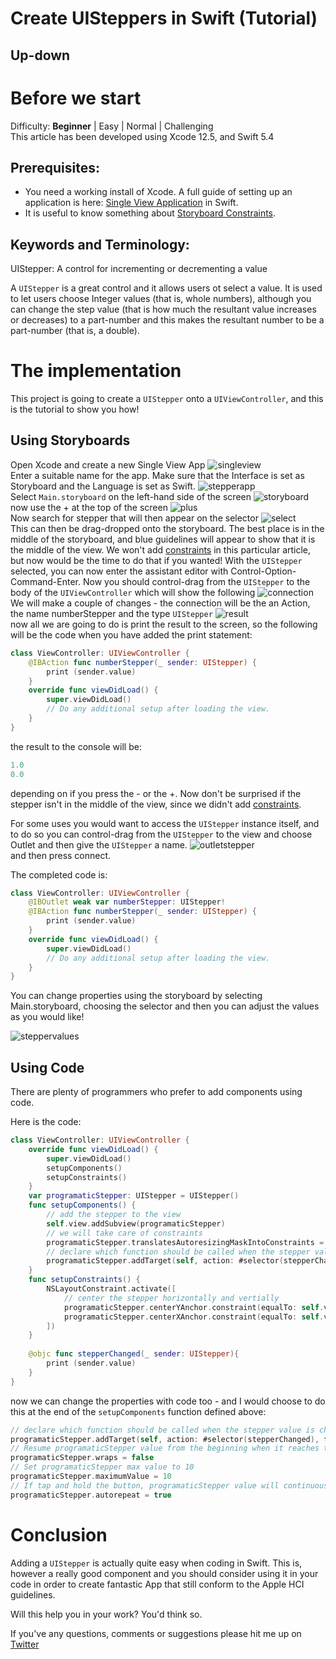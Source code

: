 # Create UISteppers in Swift (Tutorial)
## Up-down

# Before we start
Difficulty: **Beginner** | Easy | Normal | Challenging<br/>
This article has been developed using Xcode 12.5, and Swift 5.4 

## Prerequisites:
* You need a working install of Xcode. A full guide of setting up an application is here: [Single View Application](https://medium.com/swlh/your-first-ios-application-using-xcode-9983cf6efb71) in Swift.
* It is useful to know something about [Storyboard Constraints](https://stevenpcurtis.medium.com/storyboard-constraints-18bcf6c5b0f9).

## Keywords and Terminology:
UIStepper: A control for incrementing or decrementing a value

A `UIStepper` is a great control and it allows users ot select a value. It is used to let users choose Integer values (that is, whole numbers), although you can change the step value (that is how much the resultant value increases or decreases) to a part-number and this makes the resultant number to be a part-number (that is, a double).

# The implementation
This project is going to create a `UIStepper` onto a `UIViewController`, and this is the tutorial to show you how!

## Using Storyboards
Open Xcode and create a new Single View App
![singleview](Images/singleview.png)<br>
Enter a suitable name for the app. Make sure that the Interface is set as Storyboard and the Language is set as Swift.
![stepperapp](Images/stepperapp.png)<br>
Select `Main.storyboard` on the left-hand side of the screen
![storyboard](Images/storyboard.png)<br>
now use the + at the top of the screen
![plus](Images/plus.png)<br>
Now search for stepper that will then appear on the selector
![select](Images/select.png)<br>
This can then be drag-dropped onto the storyboard. The best place is in the middle of the storyboard, and blue guidelines will appear to show that it is the middle of the view. We won't add [constraints](https://medium.com/@stevenpcurtis.sc/storyboard-constraints-18bcf6c5b0f9?sk=055faa48b727a50f54619ce7afc9be6f) in this particular article, but now would be the time to do that if you wanted!
With the `UIStepper` selected, you can now enter the assistant editor with Control-Option-Command-Enter.
Now you should control-drag from the `UIStepper` to the body of the `UIViewController` which will show the following
![connection](Images/connection.png)
We will make a couple of changes - the connection will be the an Action, the name numberStepper and the type `UIStepper`
![result](Images/result.png)<br>
now all we are going to do is print the result to the screen, so the following will be the code when you have added the print statement:

```swift
class ViewController: UIViewController {
    @IBAction func numberStepper(_ sender: UIStepper) {
        print (sender.value)
    }
    override func viewDidLoad() {
        super.viewDidLoad()
        // Do any additional setup after loading the view.
    }
}
```

the result to the console will be:

```swift
1.0
0.0
```

depending on if you press the - or the +. Now don't be surprised if the stepper isn't in the middle of the view, since we didn't add [constraints](https://medium.com/@stevenpcurtis.sc/storyboard-constraints-18bcf6c5b0f9?sk=055faa48b727a50f54619ce7afc9be6f).

For some uses you would want to access the `UIStepper` instance itself, and to do so you can control-drag from the `UIStepper` to the view and choose Outlet and then give the `UIStepper` a name.
![outletstepper](Images/outletstepper.png)<br>
and then press connect.

The completed code is:
```swift
class ViewController: UIViewController {
    @IBOutlet weak var numberStepper: UIStepper!
    @IBAction func numberStepper(_ sender: UIStepper) {
        print (sender.value)
    }
    override func viewDidLoad() {
        super.viewDidLoad()
        // Do any additional setup after loading the view.
    }
}
```

You can change properties using the storyboard by selecting Main.storyboard, choosing the selector and then you can adjust the values as you would like!

![steppervalues](Images/steppervalues.png)


## Using Code
There are plenty of programmers who prefer to add components using code.

Here is the code:

```swift
class ViewController: UIViewController {
    override func viewDidLoad() {
        super.viewDidLoad()
        setupComponents()
        setupConstraints()
    }
    var programaticStepper: UIStepper = UIStepper()
    func setupComponents() {
        // add the stepper to the view
        self.view.addSubview(programaticStepper)
        // we will take care of constraints
        programaticStepper.translatesAutoresizingMaskIntoConstraints = false
        // declare which function should be called when the stepper value is changed
        programaticStepper.addTarget(self, action: #selector(stepperChanged), for: .valueChanged)
    }
    func setupConstraints() {
        NSLayoutConstraint.activate([
            // center the stepper horizontally and vertially
            programaticStepper.centerYAnchor.constraint(equalTo: self.view.centerYAnchor),
            programaticStepper.centerXAnchor.constraint(equalTo: self.view.centerXAnchor)
        ])
    }
    
    @objc func stepperChanged(_ sender: UIStepper){
        print (sender.value)
    }
}
```

now we can change the properties with code too - and I would choose to do this at the end of the `setupComponents` function defined above:

```swift
// declare which function should be called when the stepper value is changed
programaticStepper.addTarget(self, action: #selector(stepperChanged), for: .valueChanged)
// Resume programaticStepper value from the beginning when it reaches the maximum
programaticStepper.wraps = false
// Set programaticStepper max value to 10
programaticStepper.maximumValue = 10
// If tap and hold the button, programaticStepper value will continuously increment
programaticStepper.autorepeat = true
```

# Conclusion
Adding a `UIStepper` is actually quite easy when coding in Swift. This is, however a really good component and you should consider using it in your code in order to create fantastic App that still conform to the Apple HCI guidelines.

Will this help you in your work? You'd think so.

If you've any questions, comments or suggestions please hit me up on [Twitter](https://twitter.com/stevenpcurtis) 
